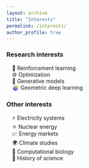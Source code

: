 ```yaml
---
layout: archive
title: "Interests"
permalink: /interests/
author_profile: true
---
```


### Research interests
<ul style="list-style-type: none; padding-left: 15px;">
  <li>🤖 Reinforcement learning</li>
  <li>⚙️ Optimization</li>
  <li>🎨 Generative models</li>
  <li><img src="../images/pyg.png" width="18" style="vertical-align:middle;"> Geometric deep learning</li>
</ul>

### Other interests
<ul style="list-style-type: none; padding-left: 15px;">
  <li>⚡ Electricity systems</li>
  <li>⚛️ Nuclear energy</li>
  <li>📈 Energy markets</li>
  <li>🌍 Climate studies</li>
  <li>🧬 Computational biology</li>
  <li>📜 History of science</li>
</ul>

